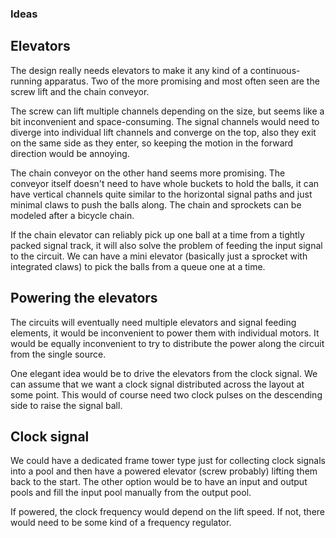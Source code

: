 ### Ideas

## Elevators

The design really needs elevators to make it any kind of a
continuous-running apparatus. Two of the more promising and most often
seen are the screw lift and the chain conveyor.

The screw can lift multiple channels depending on the size, but seems
like a bit inconvenient and space-consuming. The signal channels would
need to diverge into individual lift channels and converge on the top,
also they exit on the same side as they enter, so keeping the motion
in the forward direction would be annoying.

The chain conveyor on the other hand seems more promising. The
conveyor itself doesn't need to have whole buckets to hold the balls,
it can have vertical channels quite similar to the horizontal signal
paths and just minimal claws to push the balls along. The chain and
sprockets can be modeled after a bicycle chain.

If the chain elevator can reliably pick up one ball at a time from a
tightly packed signal track, it will also solve the problem of feeding
the input signal to the circuit. We can have a mini elevator
(basically just a sprocket with integrated claws) to pick the balls
from a queue one at a time.

## Powering the elevators

The circuits will eventually need multiple elevators and signal
feeding elements, it would be inconvenient to power them with
individual motors. It would be equally inconvenient to try to
distribute the power along the circuit from the single source.

One elegant idea would be to drive the elevators from the clock
signal. We can assume that we want a clock signal distributed across
the layout at some point. This would of course need two clock pulses
on the descending side to raise the signal ball.

## Clock signal

We could have a dedicated frame tower type just for collecting clock
signals into a pool and then have a powered elevator (screw probably)
lifting them back to the start. The other option would be to have an
input and output pools and fill the input pool manually from the
output pool.

If powered, the clock frequency would depend on the lift speed. If
not, there would need to be some kind of a frequency regulator.
